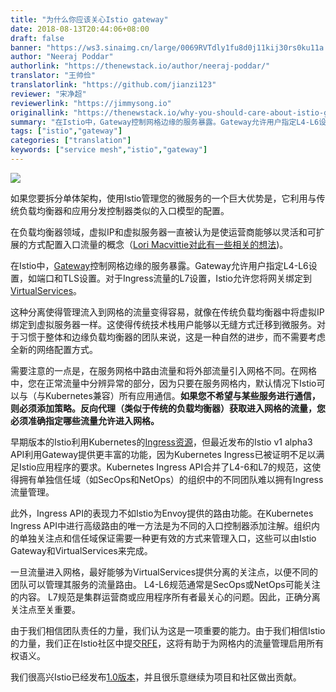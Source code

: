 ```yaml
---
title: "为什么你应该关心Istio gateway"
date: 2018-08-13T20:44:06+08:00
draft: false
banner: "https://ws3.sinaimg.cn/large/0069RVTdly1fu8d0j11kij30rs0ku11a.jpg"
author: "Neeraj Poddar"
authorlink: "https://thenewstack.io/author/neeraj-poddar/"
translator: "王帅俭"
translatorlink: "https://github.com/jianzi123"
reviewer: "宋净超"
reviewerlink: "https://jimmysong.io"
originallink: "https://thenewstack.io/why-you-should-care-about-istio-gateways/"
summary: "在Istio中，Gateway控制网格边缘的服务暴露。Gateway允许用户指定L4-L6设置，如端口和TLS设置。对于Ingress流量的L7设置，Istio允许您将网关绑定到VirtualServices。"
tags: ["istio","gateway"]
categories: ["translation"]
keywords: ["service mesh","istio","gateway"]
---
```


![](https://ws3.sinaimg.cn/large/0069RVTdly1fu8d0j11kij30rs0ku11a.jpg)

如果您要拆分单体架构，使用Istio管理您的微服务的一个巨大优势是，它利用与传统负载均衡器和应用分发控制器类似的入口模型的配置。

在负载均衡器领域，虚拟IP和虚拟服务器一直被认为是使运营商能够以灵活和可扩展的方式配置入口流量的概念（[Lori Macvittie对此有一些相关的想法](https://devcentral.f5.com/articles/wils-virtual-server-versus-virtual-ip-address))。

在Istio中，[Gateway](https://istio.io/docs/reference/config/istio.networking.v1alpha3/#Gateway)控制网格边缘的服务暴露。Gateway允许用户指定L4-L6设置，如端口和TLS设置。对于Ingress流量的L7设置，Istio允许您将网关绑定到[VirtualServices](https://istio.io/docs/reference/config/istio.networking.v1alpha3/#VirtualService)。

这种分离使得管理流入到网格的流量变得容易，就像在传统负载均衡器中将虚拟IP绑定到虚拟服务器一样。这使得传统技术栈用户能够以无缝方式迁移到微服务。对于习惯于整体和边缘负载均衡器的团队来说，这是一种自然的进步，而不需要考虑全新的网络配置方式。

需要注意的一点是，在服务网格中路由流量和将外部流量引入网格不同。在网格中，您在正常流量中分辨异常的部分，因为只要在服务网格内，默认情况下Istio可以与（与Kubernetes兼容）所有应用通信。**如果您不希望与某些服务进行通信，则必须添加策略。反向代理（类似于传统的负载均衡器）获取进入网格的流量，您必须准确指定哪些流量允许进入网格。**

早期版本的Istio利用Kubernetes的[Ingress资源](https://kubernetes.io/docs/reference/generated/kubernetes-api/v1.11/#ingress-v1beta1-extensions)，但最近发布的Istio v1 alpha3 API利用Gateway提供更丰富的功能，因为Kubernetes Ingress已被证明不足以满足Istio应用程序的要求。Kubernetes Ingress API合并了L4-6和L7的规范，这使得拥有单独信任域（如SecOps和NetOps）的组织中的不同团队难以拥有Ingress流量管理。

此外，Ingress API的表现力不如Istio为Envoy提供的路由功能。在Kubernetes Ingress API中进行高级路由的唯一方法是为不同的入口控制器添加注解。组织内的单独关注点和信任域保证需要一种更有效的方式来管理入口，这些可以由Istio Gateway和VirtualServices来完成。

一旦流量进入网格，最好能够为VirtualServices提供分离的关注点，以便不同的团队可以管理其服务的流量路由。 L4-L6规范通常是SecOps或NetOps可能关注的内容。 L7规范是集群运营商或应用程序所有者最关心的问题。因此，正确分离关注点至关重要。

由于我们相信团队责任的力量，我们认为这是一项重要的能力。由于我们相信Istio的力量，我们正在Istio社区中提交[RFE](https://docs.google.com/document/d/17K0Tbp2Hv1RAkpFxVTIYPLQRuceyUnABtt0amd9ZVow/edit#heading=h.m6yvqjh71gxi)，这将有助于为网格内的流量管理启用所有权语义。

我们很高兴Istio已经发布[1.0版本](https://thenewstack.io/istio-1-0-come-for-traffic-routing-stay-for-distributed-tracing/)，并且很乐意继续为项目和社区做出贡献。
